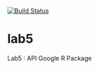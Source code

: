[![Build Status](https://travis-ci.org/brbatv/lab5.svg?branch=master)](https://travis-ci.org/brbatv/lab5)
# lab5
Lab5 : API Google R Package
